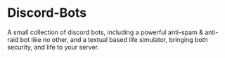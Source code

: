 # Discord-Bots
A small collection of discord bots, including a powerful anti-spam &amp; anti-raid bot like no other, and a textual based life simulator, bringing both security, and life to your server.
